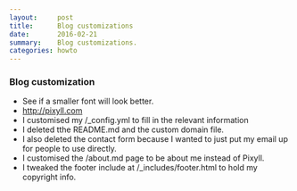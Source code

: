 ```yaml
---
layout:     post
title:      Blog customizations
date:       2016-02-21
summary:    Blog customizations. 
categories: howto 
---
```



### Blog customization

  * See if a smaller font will look better. 
  * http://pixyll.com
  * I customised my /_config.yml to fill in the relevant information
  * I deleted tthe README.md and the custom domain file. 
  * I also deleted the contact form because I wanted to just put my email up for people to use directly.
  * I customised the /about.md page to be about me instead of Pixyll.
  * I tweaked the footer include at /_includes/footer.html to hold my copyright info.
  


